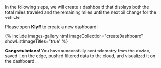 In the following steps, we will create a dashboard that displays both the total miles traveled and the remaining miles until the next oil change for the vehicle.

Please open **Klyff** to create a new dashboard:

{% include images-gallery.html imageCollection="createDashboard" showListImageTitles="true" %}

**Congratulations!** You have successfully sent telemetry from the device, saved it on the edge, pushed filtered data to the cloud, and visualized it on the dashboard.
